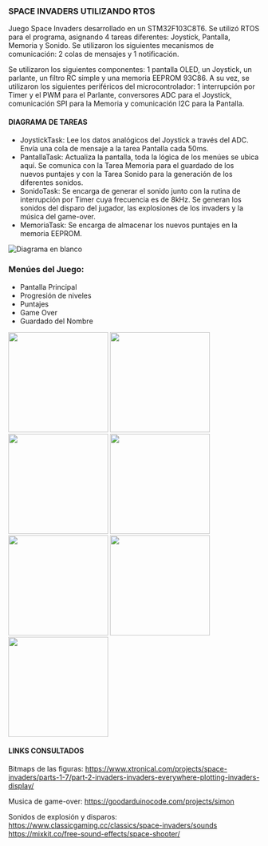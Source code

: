 
### SPACE INVADERS UTILIZANDO RTOS

Juego Space Invaders desarrollado en un STM32F103C8T6. Se utilizó RTOS para el programa, asignando 4 tareas diferentes: Joystick, Pantalla, Memoria y Sonido. Se utilizaron los siguientes mecanismos de comunicación: 2 colas de mensajes y 1 notificación.

Se utilizaron los siguientes componentes: 1 pantalla OLED, un Joystick, un parlante, un filtro RC simple y una memoria EEPROM 93C86.
A su vez, se utilizaron los siguientes periféricos del microcontrolador: 1 interrupción por Timer y el PWM para el Parlante, conversores ADC para el Joystick, comunicación SPI para la Memoria y comunicación I2C para la Pantalla. 



#### DIAGRAMA DE TAREAS

- JoystickTask: Lee los datos analógicos del Joystick a través del ADC. Envía una cola de mensaje a la tarea Pantalla cada 50ms.
- PantallaTask: Actualiza la pantalla, toda la lógica de los menúes se ubica aquí. Se comunica con la Tarea Memoria para el guardado de los nuevos puntajes y con la Tarea Sonido para la generación de los diferentes sonidos.
- SonidoTask: Se encarga de generar el sonido junto con la rutina de interrupción por Timer cuya frecuencia es de 8kHz. Se generan los sonidos del disparo del jugador, las explosiones de los invaders y la música del game-over.
- MemoriaTask: Se encarga de almacenar los nuevos puntajes en la memoria EEPROM.

![Diagrama en blanco](https://github.com/sistemas-embebidos-ing-unlp/SE2024-698043-TE2/assets/126365409/fbf1257d-f8ad-4cd8-bfa7-2c24c60d1801)




### Menúes del Juego:
- Pantalla Principal
- Progresión de niveles
- Puntajes
- Game Over
- Guardado del Nombre


<img src="https://github.com/sistemas-embebidos-ing-unlp/SE2024-698043-TE2/assets/126365409/16db1cc6-c041-4bb9-ade8-47af01c00de0" width="200"/>
<img src="https://github.com/EzeMat21/Space-Invaders/assets/126365409/d2ab4b51-5467-426a-bfa0-6bca5952eaeb" width="200"/>
<img src="https://github.com/EzeMat21/Space-Invaders/assets/126365409/a18693bd-61da-48fa-81de-00796d787953" width="200"/>

<img src="https://github.com/sistemas-embebidos-ing-unlp/SE2024-698043-TE2/assets/126365409/e5e40ddd-59a2-4a24-891e-2e880de54e07" width="200"/>
<img src="https://github.com/EzeMat21/Space-Invaders/assets/126365409/1a87f3f8-44d9-4632-a522-726cd72ca1c2" width="200"/>
<img src="https://github.com/sistemas-embebidos-ing-unlp/SE2024-698043-TE2/assets/126365409/82762a5a-9f8e-4f9c-89db-1dc7c74b1f7a" width="200"/>
<img src="https://github.com/sistemas-embebidos-ing-unlp/SE2024-698043-TE2/assets/126365409/f5849e6b-0f87-450a-b2c4-f804d75af0d5" width="200"/>

#### LINKS CONSULTADOS
Bitmaps de las figuras:
https://www.xtronical.com/projects/space-invaders/parts-1-7/part-2-invaders-invaders-everywhere-plotting-invaders-display/

Musica de game-over: https://goodarduinocode.com/projects/simon

Sonidos de explosión y disparos:
https://www.classicgaming.cc/classics/space-invaders/sounds
https://mixkit.co/free-sound-effects/space-shooter/
